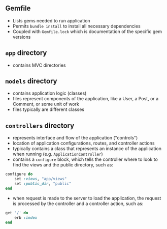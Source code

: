 ## Gemfile
- Lists gems needed to run application
- Permits `bundle install` to install all necessary dependencies
- Coupled with `Gemfile.lock` which is documentation of the specific gem versions

## `app` directory
- contains MVC directories

## `models` directory
- contains application logic (classes)
- files represent components of the application, like a User, a Post, or a Comment, or some unit of work
- files typically are different classes

## `controllers` directory
- represents interface and flow of the application ("controls")
- location of application configurations, routes, and controller actions
- typically contains a class that represents an instance of the application when running (e.g. `ApplicationController`)
- contains a `configure` block, which tells the controller where to look to find the views and the public directory, such as:
```ruby
configure do
	set :views, "app/views"
	set :public_dir, "public"
end
```
- when request is made to the server to load the application, the request is processed by the controller and a controller action, such as:
```ruby
get '/' do
	erb :index
end
```